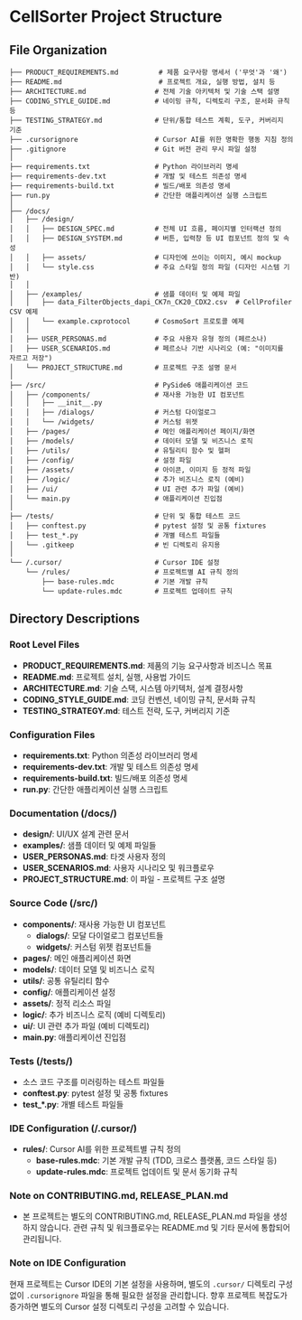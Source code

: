 # CellSorter Project Structure

## File Organization

```
├── PRODUCT_REQUIREMENTS.md          # 제품 요구사항 명세서 ('무엇'과 '왜')
├── README.md                        # 프로젝트 개요, 실행 방법, 설치 등
├── ARCHITECTURE.md                 # 전체 기술 아키텍처 및 기술 스택 설명
├── CODING_STYLE_GUIDE.md           # 네이밍 규칙, 디렉토리 구조, 문서화 규칙 등
├── TESTING_STRATEGY.md             # 단위/통합 테스트 계획, 도구, 커버리지 기준
├── .cursorignore                   # Cursor AI를 위한 명확한 행동 지침 정의
├── .gitignore                      # Git 버전 관리 무시 파일 설정
│
├── requirements.txt                # Python 라이브러리 명세
├── requirements-dev.txt            # 개발 및 테스트 의존성 명세  
├── requirements-build.txt          # 빌드/배포 의존성 명세
├── run.py                          # 간단한 애플리케이션 실행 스크립트
│
├── /docs/
│   ├── /design/
│   │   ├── DESIGN_SPEC.md          # 전체 UI 흐름, 페이지별 인터랙션 정의
│   │   ├── DESIGN_SYSTEM.md        # 버튼, 입력창 등 UI 컴포넌트 정의 및 속성
│   │   ├── assets/                 # 디자인에 쓰이는 이미지, 예시 mockup
│   │   └── style.css               # 주요 스타일 정의 파일 (디자인 시스템 기반)
│   │
│   ├── /examples/                  # 샘플 데이터 및 예제 파일
│   │   ├── data_FilterObjects_dapi_CK7n_CK20_CDX2.csv  # CellProfiler CSV 예제
│   │   └── example.cxprotocol      # CosmoSort 프로토콜 예제
│   │
│   ├── USER_PERSONAS.md            # 주요 사용자 유형 정의 (페르소나)
│   ├── USER_SCENARIOS.md           # 페르소나 기반 시나리오 (예: "이미지를 자르고 저장")
│   └── PROJECT_STRUCTURE.md        # 프로젝트 구조 설명 문서
│
├── /src/                           # PySide6 애플리케이션 코드
│   ├── /components/                # 재사용 가능한 UI 컴포넌트
│   │   ├── __init__.py
│   │   ├── /dialogs/               # 커스텀 다이얼로그
│   │   └── /widgets/               # 커스텀 위젯
│   ├── /pages/                     # 메인 애플리케이션 페이지/화면
│   ├── /models/                    # 데이터 모델 및 비즈니스 로직
│   ├── /utils/                     # 유틸리티 함수 및 헬퍼
│   ├── /config/                    # 설정 파일
│   ├── /assets/                    # 아이콘, 이미지 등 정적 파일
│   ├── /logic/                     # 추가 비즈니스 로직 (예비)
│   ├── /ui/                        # UI 관련 추가 파일 (예비)
│   └── main.py                     # 애플리케이션 진입점
│
├── /tests/                         # 단위 및 통합 테스트 코드
│   ├── conftest.py                 # pytest 설정 및 공통 fixtures
│   ├── test_*.py                   # 개별 테스트 파일들
│   └── .gitkeep                    # 빈 디렉토리 유지용
│
└── /.cursor/                       # Cursor IDE 설정
    └── /rules/                     # 프로젝트별 AI 규칙 정의
        ├── base-rules.mdc          # 기본 개발 규칙
        └── update-rules.mdc        # 프로젝트 업데이트 규칙
```

## Directory Descriptions

### Root Level Files
- **PRODUCT_REQUIREMENTS.md**: 제품의 기능 요구사항과 비즈니스 목표
- **README.md**: 프로젝트 설치, 실행, 사용법 가이드
- **ARCHITECTURE.md**: 기술 스택, 시스템 아키텍처, 설계 결정사항
- **CODING_STYLE_GUIDE.md**: 코딩 컨벤션, 네이밍 규칙, 문서화 규칙
- **TESTING_STRATEGY.md**: 테스트 전략, 도구, 커버리지 기준

### Configuration Files
- **requirements.txt**: Python 의존성 라이브러리 명세
- **requirements-dev.txt**: 개발 및 테스트 의존성 명세
- **requirements-build.txt**: 빌드/배포 의존성 명세
- **run.py**: 간단한 애플리케이션 실행 스크립트

### Documentation (/docs/)
- **design/**: UI/UX 설계 관련 문서
- **examples/**: 샘플 데이터 및 예제 파일들
- **USER_PERSONAS.md**: 타겟 사용자 정의
- **USER_SCENARIOS.md**: 사용자 시나리오 및 워크플로우
- **PROJECT_STRUCTURE.md**: 이 파일 - 프로젝트 구조 설명

### Source Code (/src/)
- **components/**: 재사용 가능한 UI 컴포넌트
  - **dialogs/**: 모달 다이얼로그 컴포넌트들
  - **widgets/**: 커스텀 위젯 컴포넌트들
- **pages/**: 메인 애플리케이션 화면
- **models/**: 데이터 모델 및 비즈니스 로직
- **utils/**: 공통 유틸리티 함수
- **config/**: 애플리케이션 설정
- **assets/**: 정적 리소스 파일
- **logic/**: 추가 비즈니스 로직 (예비 디렉토리)
- **ui/**: UI 관련 추가 파일 (예비 디렉토리)
- **main.py**: 애플리케이션 진입점

### Tests (/tests/)
- 소스 코드 구조를 미러링하는 테스트 파일들
- **conftest.py**: pytest 설정 및 공통 fixtures
- **test_*.py**: 개별 테스트 파일들

### IDE Configuration (/.cursor/)
- **rules/**: Cursor AI를 위한 프로젝트별 규칙 정의
  - **base-rules.mdc**: 기본 개발 규칙 (TDD, 크로스 플랫폼, 코드 스타일 등)
  - **update-rules.mdc**: 프로젝트 업데이트 및 문서 동기화 규칙

### Note on CONTRIBUTING.md, RELEASE_PLAN.md
- 본 프로젝트는 별도의 CONTRIBUTING.md, RELEASE_PLAN.md 파일을 생성하지 않습니다. 관련 규칙 및 워크플로우는 README.md 및 기타 문서에 통합되어 관리됩니다.

### Note on IDE Configuration
현재 프로젝트는 Cursor IDE의 기본 설정을 사용하며, 별도의 `.cursor/` 디렉토리 구성 없이 `.cursorignore` 파일을 통해 필요한 설정을 관리합니다. 향후 프로젝트 복잡도가 증가하면 별도의 Cursor 설정 디렉토리 구성을 고려할 수 있습니다. 